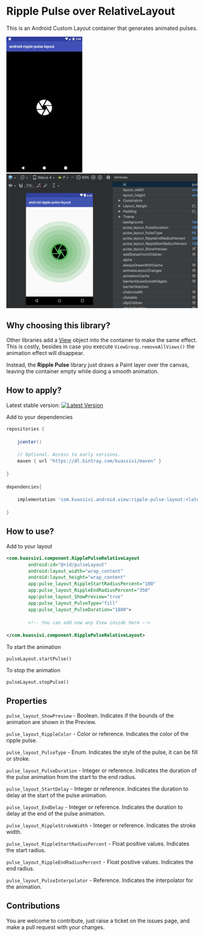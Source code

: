 # Ripple Pulse over RelativeLayout

This is an Android Custom Layout container that generates animated pulses.

![Demo][1]&nbsp;&nbsp;&nbsp;&nbsp;&nbsp;&nbsp;&nbsp;&nbsp;![Android Studio Preview][2]

## Why choosing this library?

Other libraries add a [View][5] object into the container to make the same effect. This is costly, 
besides in case you execute `ViewGroup.removeAllViews()` the animation effect will disappear.

Instead, the **Ripple Pulse** library just draws a Paint layer over the canvas, 
leaving the container empty while doing a smooth animation.


## How to apply?

Latest stable version: [![Latest Version][3]][4]

Add to your dependencies

```groovy
repositories {
 
    jcenter()
    
    // Optional. Access to early versions.
    maven { url "https://dl.bintray.com/kuassivi/maven" }
    
}
 
dependencies{
 
    implementation 'com.kuassivi.android.view:ripple-pulse-layout:<latest version>'
    
}
```


## How to use?

Add to your layout

```xml
<com.kuassivi.component.RipplePulseRelativeLayout
        android:id="@+id/pulseLayout"
        android:layout_width="wrap_content"
        android:layout_height="wrap_content"
        app:pulse_layout_RippleStartRadiusPercent="100"
        app:pulse_layout_RippleEndRadiusPercent="350"
        app:pulse_layout_ShowPreview="true"
        app:pulse_layout_PulseType="fill"
        app:pulse_layout_PulseDuration="1800">
        
        <!-- You can add now any View inside here -->
 
</com.kuassivi.component.RipplePulseRelativeLayout>
```

To start the animation


    pulseLayout.startPulse()


To stop the animation


    pulseLayout.stopPulse()


## Properties

`pulse_layout_ShowPreview` - Boolean. Indicates if the bounds of the animation are shown in the Preview.

`pulse_layout_RippleColor` - Color or reference. Indicates the color of the ripple pulse.

`pulse_layout_PulseType` - Enum. Indicates the style of the pulse, it can be fill or stroke.

`pulse_layout_PulseDuration` - Integer or reference. Indicates the duration of the pulse animation from the start to the end radius.

`pulse_layout_StartDelay` - Integer or reference. Indicates the duration to delay at the start of the pulse animation.

`pulse_layout_EndDelay` - Integer or reference. Indicates the duration to delay at the end of the pulse animation.

`pulse_layout_RippleStrokeWidth` - Integer or reference. Indicates the stroke width.

`pulse_layout_RippleStartRadiusPercent` - Float positive values. Indicates the start radius.

`pulse_layout_RippleEndRadiusPercent` - Float positive values. Indicates the end radius.

`pulse_layout_PulseInterpolator` - Reference. Indicates the interpolator for the animation.
 
## Contributions

You are welcome to contribute, just raise a ticket on the issues page, and make a pull request with your changes.

[1]: ./art/demo.gif
[2]: ./art/android-studio-preview.png
[3]: https://api.bintray.com/packages/kuassivi/maven/ripple-pulse-layout/images/download.svg
[4]: https://bintray.com/kuassivi/maven/ripple-pulse-layout/_latestVersion
[5]: https://developer.android.com/reference/android/view/View
